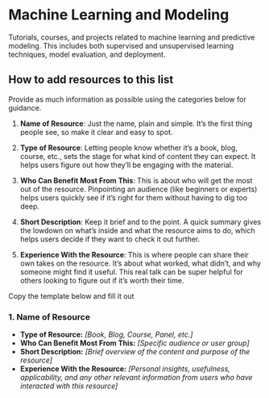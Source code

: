 # Machine Learning and Modeling
Tutorials, courses, and projects related to machine learning and predictive modeling. This includes both supervised and unsupervised learning techniques, model evaluation, and deployment.

## How to add resources to this list
Provide as much information as possible using the categories below for guidance. 
1. **Name of Resource**: Just the name, plain and simple. It’s the first thing people see, so make it clear and easy to spot.

 2. **Type of Resource**: Letting people know whether it’s a book, blog, course, etc., sets the stage for what kind of content they can expect. It helps users figure out how they’ll be engaging with the material.

3. **Who Can Benefit Most From This**: This is about who will get the most out of the resource. Pinpointing an audience (like beginners or experts) helps users quickly see if it’s right for them without having to dig too deep.

4. **Short Description**: Keep it brief and to the point. A quick summary gives the lowdown on what’s inside and what the resource aims to do, which helps users decide if they want to check it out further.

5. **Experience With the Resource**: This is where people can share their own takes on the resource. It’s about what worked, what didn’t, and why someone might find it useful. This real talk can be super helpful for others looking to figure out if it’s worth their time.

Copy the template below and fill it out 

### 1. Name of Resource
- **Type of Resource:** _[Book, Blog, Course, Panel, etc.]_
- **Who Can Benefit Most From This:** _[Specific audience or user group]_
- **Short Description:** _[Brief overview of the content and purpose of the resource]_
- **Experience With the Resource:** _[Personal insights, usefulness, applicability, and any other relevant information from users who have interacted with this resource]_